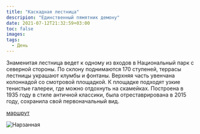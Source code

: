 ```yaml
---
title: "Каскадная лестница"
descripion: "Единственный пямятник демону"
date: 2021-07-12T21:32:59+03:00
toc: false
images:
tags:
  - День
---
```


Знаменитая лестница ведет к одному из входов в Национальный парк с северной стороны. По склону поднимаются 170 ступеней, террасы лестницы украшают клумбы и фонтаны. Верхняя часть увенчана колоннадой со смотровой площадкой. К площадке подходят узкие тенистые галереи, где можно отдохнуть на скамейках. Построена в 1935 году в стиле античной классики, была отреставрирована в 2015 году, сохранила свой первоначальный вид.

[маршрут](https://goo.gl/maps/V7MLzwVLU6zS32698)

![Нарзанная](/img/kaskadnaya-lestnitsa-700x465.jpg)
